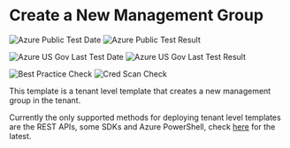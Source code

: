 # Create a New Management Group

![Azure Public Test Date](https://azurequickstartsservice.blob.core.windows.net/badges/tenant-level-deployments/new-mg/PublicLastTestDate.svg)
![Azure Public Test Result](https://azurequickstartsservice.blob.core.windows.net/badges/tenant-level-deployments/new-mg/PublicDeployment.svg)

![Azure US Gov Last Test Date](https://azurequickstartsservice.blob.core.windows.net/badges/tenant-level-deployments/new-mg/FairfaxLastTestDate.svg)
![Azure US Gov Last Test Result](https://azurequickstartsservice.blob.core.windows.net/badges/tenant-level-deployments/new-mg/FairfaxDeployment.svg)

![Best Practice Check](https://azurequickstartsservice.blob.core.windows.net/badges/tenant-level-deployments/new-mg/BestPracticeResult.svg)
![Cred Scan Check](https://azurequickstartsservice.blob.core.windows.net/badges/tenant-level-deployments/new-mg/CredScanResult.svg)

This template is a tenant level template that creates a new management group in the tenant.

Currently the only supported methods for deploying tenant level templates are the REST APIs, some SDKs and Azure PowerShell, check [here](https://docs.microsoft.com/en-us/azure/azure-resource-manager/templates/deploy-to-management-group) for the latest.
